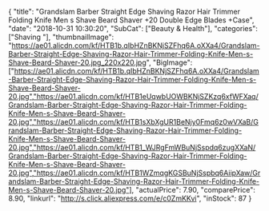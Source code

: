 {
	"title": "Grandslam Barber Straight Edge Shaving Razor Hair Trimmer Folding Knife Men s Shave Beard Shaver +20 Double Edge Blades +Case",
	"date": "2018-10-31 10:30:20",
	"SubCat": ["Beauty & Health"],
	"categories": ["Shaving "],
	"thumbnailImage": "https://ae01.alicdn.com/kf/HTB1b.qIbHZnBKNjSZFhq6A.oXXa4/Grandslam-Barber-Straight-Edge-Shaving-Razor-Hair-Trimmer-Folding-Knife-Men-s-Shave-Beard-Shaver-20.jpg_220x220.jpg",
	"BigImage": ["https://ae01.alicdn.com/kf/HTB1b.qIbHZnBKNjSZFhq6A.oXXa4/Grandslam-Barber-Straight-Edge-Shaving-Razor-Hair-Trimmer-Folding-Knife-Men-s-Shave-Beard-Shaver-20.jpg","https://ae01.alicdn.com/kf/HTB1eUqwbUOWBKNjSZKzq6xfWFXaq/Grandslam-Barber-Straight-Edge-Shaving-Razor-Hair-Trimmer-Folding-Knife-Men-s-Shave-Beard-Shaver-20.jpg","https://ae01.alicdn.com/kf/HTB1sXbXgUR1BeNjy0Fmq6z0wVXaB/Grandslam-Barber-Straight-Edge-Shaving-Razor-Hair-Trimmer-Folding-Knife-Men-s-Shave-Beard-Shaver-20.jpg","https://ae01.alicdn.com/kf/HTB1_WJRgFmWBuNjSspdq6zugXXaN/Grandslam-Barber-Straight-Edge-Shaving-Razor-Hair-Trimmer-Folding-Knife-Men-s-Shave-Beard-Shaver-20.jpg","https://ae01.alicdn.com/kf/HTB1WZmqgKGSBuNjSspbq6AiipXaw/Grandslam-Barber-Straight-Edge-Shaving-Razor-Hair-Trimmer-Folding-Knife-Men-s-Shave-Beard-Shaver-20.jpg"],
	"actualPrice": 7.90,
	"comparePrice": 8.90,
	"linkurl": "http://s.click.aliexpress.com/e/c0ZmKKvi",
	"inStock": 87
}
